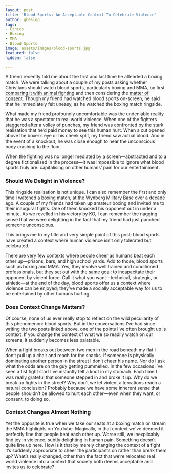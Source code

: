 ```yaml
---
layout: post
title: 'Blood Sports: An Acceptable Context To Celebrate Violence'
author: gheslop
tags:
- Ethics
- Boxing
- MMA
- Blood Sports
image: assets/images/blood-sports.jpg
featured: false
hidden: false

---
```

A friend recently told me about the first and last time he attended a boxing match. We were talking about a couple of my posts asking whether Christians should watch blood sports, particularly boxing and MMA, by first [comparing it with animal fighting](https://rekindle.co.za/content/2021-07-22-should-christians-watch-blood-sports "Should Christians Watch Blood Sports?") and then considering the [matter of consent](https://rekindle.co.za/content/2021-07-30-blood-sports "Blood Sports and Consent"). Though my friend had watched blood sports on-screen, he said that he immediately felt uneasy, as he watched the boxing match ringside.

What made my friend profoundly uncomfortable was the undeniable reality that he was a spectator to real world violence. When one of the fighters staggered after a volley of punches, my friend was confronted by the stark realisation that he’d paid money to see this human hurt. When a cut opened above the boxer’s eye or his cheek split, my friend saw actual blood. And in the event of a knockout, he was close enough to hear the unconscious body crashing to the floor.

When the fighting was no longer mediated by a screen—abstracted and to a degree fictionalised in the process—it was impossible to ignore what blood sports truly are: capitalising on other humans’ pain for our entertainment.

### Should We Delight in Violence?

This ringside realisation is not unique. I can also remember the first and only time I watched a boxing match, at the Wynberg Military Base over a decade ago. A couple of my friends had taken up amateur boxing and invited me to their inaugural fights. One of them knocked his opponent out in under a minute. As we revelled in his victory by KO, I can remember the nagging sense that we were delighting in the fact that my friend had just punched someone unconscious.

This brings me to my title and very simple point of this post: blood sports have created a context where human violence isn’t only tolerated but celebrated.

There are very few contexts where people cheer as humans beat each other up—prisons, bars, and high school yards. Add to those, blood sports such as boxing and MMA. Yes, they involve well trained and conditioned professionals, but they set out with the same goal: to incapacitate their opponent by violent force. Call it what you want—technical, strategic, or athletic—at the end of the day, blood sports offer us a context where violence can be enjoyed; they’ve made a socially acceptable way for us to be entertained by other humans hurting.

### Does Context Change Matters?

Of course, none of us ever really stop to reflect on the wild peculiarity of this phenomenon: blood sports. But in the conversations I’ve had since writing the two posts linked above, one of the points I’ve often brought up is context. If you change the context of what we so readily watch on our screens, it suddenly becomes less palatable.

When a fight breaks out between two men in the road beneath my flat I don’t pull up a chair and reach for the snacks. If someone is physically dominating another person in the street I don’t cheer his name. Nor do I ask what the odds are on the guy getting pummelled. In the few occasions I’ve seen a fist fight start I’ve instantly felt a knot in my stomach. Each time I was really grateful that someone stepped in and broke it up. Why do we break up fights in the street? Why don’t we let violent altercations reach a natural conclusion? Probably because we have some inherent sense that people shouldn’t be allowed to hurt each other—even when they want, or consent, to doing so.

### Context Changes Almost Nothing

Yet the opposite is true when we take our seats at a boxing match or stream the MMA highlights on YouTube. Magically, in that context we’ve deemed it perfectly fine that people beat each other up. Worse still, we inexplicably find joy in violence, subtly delighting in human pain. Something doesn’t quite line up here. How is it that by merely changing the context of a fight it’s suddenly appropriate to cheer the participants on rather than break them up? What’s really changed, other than the fact that we’re relocated real world violence into a context that society both deems acceptable and invites us to celebrate?